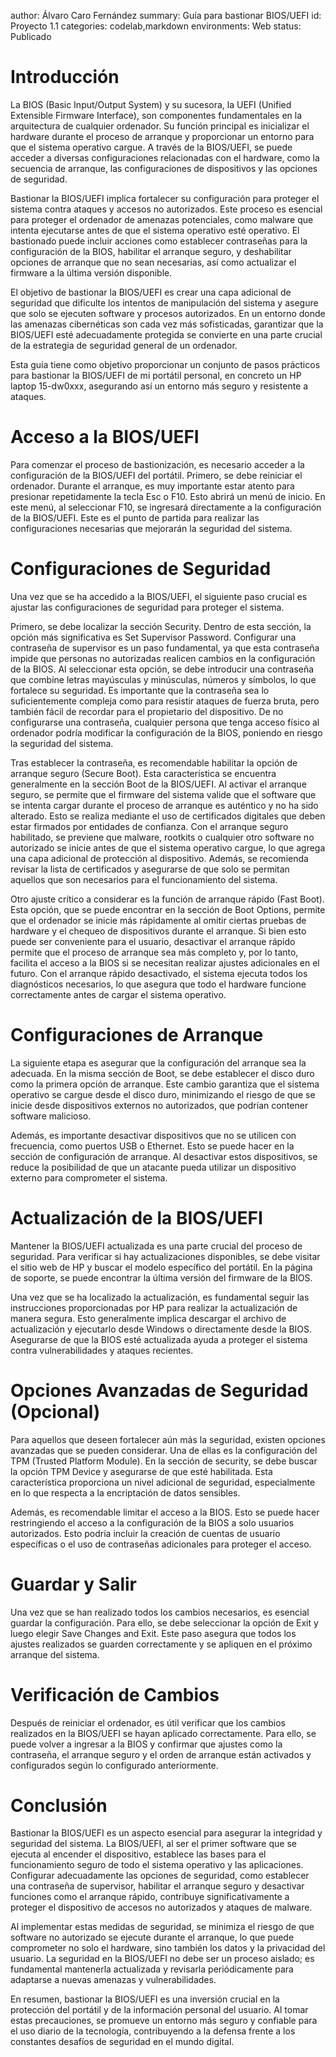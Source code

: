 author: Álvaro Caro Fernández
summary: Guía para bastionar BIOS/UEFI
id: Proyecto 1.1
categories: codelab,markdown
environments: Web
status: Publicado

# Introducción

La BIOS (Basic Input/Output System) y su sucesora, la UEFI (Unified Extensible Firmware Interface), son componentes fundamentales en la arquitectura de cualquier ordenador. Su función principal es inicializar el hardware durante el proceso de arranque y proporcionar un entorno para que el sistema operativo cargue. A través de la BIOS/UEFI, se puede acceder a diversas configuraciones relacionadas con el hardware, como la secuencia de arranque, las configuraciones de dispositivos y las opciones de seguridad.

Bastionar la BIOS/UEFI implica fortalecer su configuración para proteger el sistema contra ataques y accesos no autorizados. Este proceso es esencial para proteger el ordenador de amenazas potenciales, como malware que intenta ejecutarse antes de que el sistema operativo esté operativo. El bastionado puede incluir acciones como establecer contraseñas para la configuración de la BIOS, habilitar el arranque seguro, y deshabilitar opciones de arranque que no sean necesarias, así como actualizar el firmware a la última versión disponible.

El objetivo de bastionar la BIOS/UEFI es crear una capa adicional de seguridad que dificulte los intentos de manipulación del sistema y asegure que solo se ejecuten software y procesos autorizados. En un entorno donde las amenazas cibernéticas son cada vez más sofisticadas, garantizar que la BIOS/UEFI esté adecuadamente protegida se convierte en una parte crucial de la estrategia de seguridad general de un ordenador.

Esta guía tiene como objetivo proporcionar un conjunto de pasos prácticos para bastionar la BIOS/UEFI de mi portátil personal, en concreto un HP laptop 15-dw0xxx, asegurando así un entorno más seguro y resistente a ataques.

# Acceso a la BIOS/UEFI

Para comenzar el proceso de bastionización, es necesario acceder a la configuración de la BIOS/UEFI del portátil. Primero, se debe reiniciar el ordenador. Durante el arranque, es muy importante estar atento para presionar repetidamente la tecla Esc o F10. Esto abrirá un menú de inicio. En este menú, al seleccionar F10, se ingresará directamente a la configuración de la BIOS/UEFI. Este es el punto de partida para realizar las configuraciones necesarias que mejorarán la seguridad del sistema.

# Configuraciones de Seguridad

Una vez que se ha accedido a la BIOS/UEFI, el siguiente paso crucial es ajustar las configuraciones de seguridad para proteger el sistema.

Primero, se debe localizar la sección Security. Dentro de esta sección, la opción más significativa es Set Supervisor Password. Configurar una contraseña de supervisor es un paso fundamental, ya que esta contraseña impide que personas no autorizadas realicen cambios en la configuración de la BIOS. Al seleccionar esta opción, se debe introducir una contraseña que combine letras mayúsculas y minúsculas, números y símbolos, lo que fortalece su seguridad. Es importante que la contraseña sea lo suficientemente compleja como para resistir ataques de fuerza bruta, pero también fácil de recordar para el propietario del dispositivo. De no configurarse una contraseña, cualquier persona que tenga acceso físico al ordenador podría modificar la configuración de la BIOS, poniendo en riesgo la seguridad del sistema.

Tras establecer la contraseña, es recomendable habilitar la opción de arranque seguro (Secure Boot). Esta característica se encuentra generalmente en la sección Boot de la BIOS/UEFI. Al activar el arranque seguro, se permite que el firmware del sistema valide que el software que se intenta cargar durante el proceso de arranque es auténtico y no ha sido alterado. Esto se realiza mediante el uso de certificados digitales que deben estar firmados por entidades de confianza. Con el arranque seguro habilitado, se previene que malware, rootkits o cualquier otro software no autorizado se inicie antes de que el sistema operativo cargue, lo que agrega una capa adicional de protección al dispositivo. Además, se recomienda revisar la lista de certificados y asegurarse de que solo se permitan aquellos que son necesarios para el funcionamiento del sistema.

Otro ajuste crítico a considerar es la función de arranque rápido (Fast Boot). Esta opción, que se puede encontrar en la sección de Boot Options, permite que el ordenador se inicie más rápidamente al omitir ciertas pruebas de hardware y el chequeo de dispositivos durante el arranque. Si bien esto puede ser conveniente para el usuario, desactivar el arranque rápido permite que el proceso de arranque sea más completo y, por lo tanto, facilita el acceso a la BIOS si se necesitan realizar ajustes adicionales en el futuro. Con el arranque rápido desactivado, el sistema ejecuta todos los diagnósticos necesarios, lo que asegura que todo el hardware funcione correctamente antes de cargar el sistema operativo.

# Configuraciones de Arranque

La siguiente etapa es asegurar que la configuración del arranque sea la adecuada. En la misma sección de Boot, se debe establecer el disco duro como la primera opción de arranque. Este cambio garantiza que el sistema operativo se cargue desde el disco duro, minimizando el riesgo de que se inicie desde dispositivos externos no autorizados, que podrían contener software malicioso.

Además, es importante desactivar dispositivos que no se utilicen con frecuencia, como puertos USB o Ethernet. Esto se puede hacer en la sección de configuración de arranque. Al desactivar estos dispositivos, se reduce la posibilidad de que un atacante pueda utilizar un dispositivo externo para comprometer el sistema.

# Actualización de la BIOS/UEFI

Mantener la BIOS/UEFI actualizada es una parte crucial del proceso de seguridad. Para verificar si hay actualizaciones disponibles, se debe visitar el sitio web de HP y buscar el modelo específico del portátil. En la página de soporte, se puede encontrar la última versión del firmware de la BIOS.

Una vez que se ha localizado la actualización, es fundamental seguir las instrucciones proporcionadas por HP para realizar la actualización de manera segura. Esto generalmente implica descargar el archivo de actualización y ejecutarlo desde Windows o directamente desde la BIOS. Asegurarse de que la BIOS esté actualizada ayuda a proteger el sistema contra vulnerabilidades y ataques recientes.

# Opciones Avanzadas de Seguridad (Opcional)

Para aquellos que deseen fortalecer aún más la seguridad, existen opciones avanzadas que se pueden considerar. Una de ellas es la configuración del TPM (Trusted Platform Module). En la sección de security, se debe buscar la opción TPM Device y asegurarse de que esté habilitada. Esta característica proporciona un nivel adicional de seguridad, especialmente en lo que respecta a la encriptación de datos sensibles.

Además, es recomendable limitar el acceso a la BIOS. Esto se puede hacer restringiendo el acceso a la configuración de la BIOS a solo usuarios autorizados. Esto podría incluir la creación de cuentas de usuario específicas o el uso de contraseñas adicionales para proteger el acceso.

# Guardar y Salir

Una vez que se han realizado todos los cambios necesarios, es esencial guardar la configuración. Para ello, se debe seleccionar la opción de Exit y luego elegir Save Changes and Exit. Este paso asegura que todos los ajustes realizados se guarden correctamente y se apliquen en el próximo arranque del sistema.

# Verificación de Cambios

Después de reiniciar el ordenador, es útil verificar que los cambios realizados en la BIOS/UEFI se hayan aplicado correctamente. Para ello, se puede volver a ingresar a la BIOS y confirmar que ajustes como la contraseña, el arranque seguro y el orden de arranque están activados y configurados según lo configurado anteriormente.

# Conclusión

Bastionar la BIOS/UEFI es un aspecto esencial para asegurar la integridad y seguridad del sistema. La BIOS/UEFI, al ser el primer software que se ejecuta al encender el dispositivo, establece las bases para el funcionamiento seguro de todo el sistema operativo y las aplicaciones. Configurar adecuadamente las opciones de seguridad, como establecer una contraseña de supervisor, habilitar el arranque seguro y desactivar funciones como el arranque rápido, contribuye significativamente a proteger el dispositivo de accesos no autorizados y ataques de malware.

Al implementar estas medidas de seguridad, se minimiza el riesgo de que software no autorizado se ejecute durante el arranque, lo que puede comprometer no solo el hardware, sino también los datos y la privacidad del usuario. La seguridad en la BIOS/UEFI no debe ser un proceso aislado; es fundamental mantenerla actualizada y revisarla periódicamente para adaptarse a nuevas amenazas y vulnerabilidades.

En resumen, bastionar la BIOS/UEFI es una inversión crucial en la protección del portátil y de la información personal del usuario. Al tomar estas precauciones, se promueve un entorno más seguro y confiable para el uso diario de la tecnología, contribuyendo a la defensa frente a los constantes desafíos de seguridad en el mundo digital.